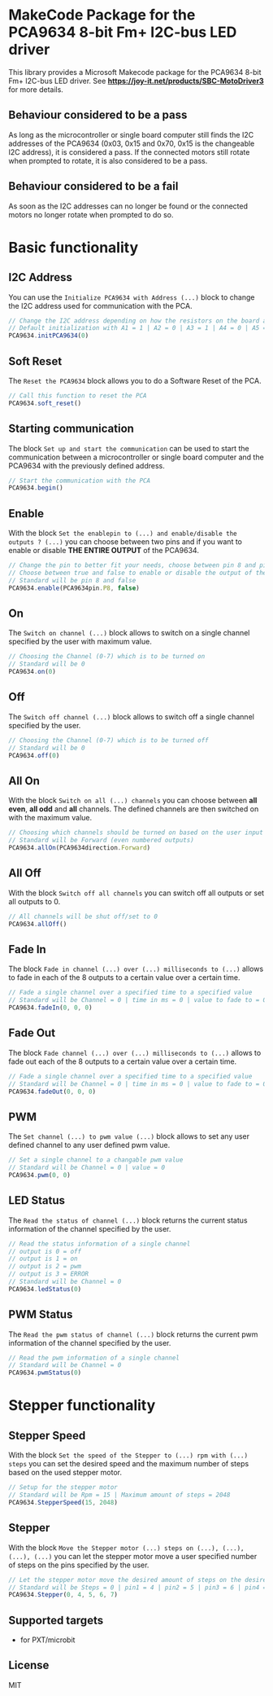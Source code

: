# MakeCode Package for the PCA9634 8-bit Fm+ I2C-bus LED driver 

This library provides a Microsoft Makecode package for the PCA9634 8-bit Fm+ I2C-bus LED driver.
See **https://joy-it.net/products/SBC-MotoDriver3** for more details.

## Behaviour considered to be a pass
As long as the microcontroller or single board computer still finds the I2C addresses of the PCA9634 (0x03, 0x15 and 0x70, 0x15 is the changeable I2C address), it is considered a pass. If the connected motors still rotate when prompted to rotate, it is also considered to be a pass.

## Behaviour considered to be a fail
As soon as the I2C addresses can no longer be found or the connected motors no longer rotate when prompted to do so.

# Basic functionality

## I2C Address
You can use the `Initialize PCA9634 with Address (...)` block to change the I2C address used for communication with the PCA.
```typescript
// Change the I2C address depending on how the resistors on the board are set.
// Default initialization with A1 = 1 | A2 = 0 | A3 = 1 | A4 = 0 | A5 = 1 | A6 = 0 | A7 = 0, resulting in I2C address 0x15
PCA9634.initPCA9634(0)
```

## Soft Reset
The `Reset the PCA9634` block allows you to do a Software Reset of the PCA.
```typescript
// Call this function to reset the PCA
PCA9634.soft_reset()
```

## Starting communication
The block `Set up and start the communication` can be used to start the communication between a microcontroller or single board computer and the PCA9634 with the previously defined address.
```typescript
// Start the communication with the PCA
PCA9634.begin()
```

## Enable
With the block `Set the enablepin to (...) and enable/disable the outputs ? (...)` you can choose between two pins and if you want to enable or disable **THE ENTIRE OUTPUT** of the PCA9634.
```typescript
// Change the pin to better fit your needs, choose between pin 8 and pin 12
// Choose between true and false to enable or disable the output of the PCA
// Standard will be pin 8 and false
PCA9634.enable(PCA9634pin.P8, false)
```

## On
The `Switch on channel (...)` block allows to switch on a single channel specified by the user with maximum value.
```typescript
// Choosing the Channel (0-7) which is to be turned on
// Standard will be 0
PCA9634.on(0)
```

## Off
The `Switch off channel (...)` block allows to switch off a single channel specified by the user.
```typescript
// Choosing the Channel (0-7) which is to be turned off
// Standard will be 0
PCA9634.off(0)
```

## All On
With the block `Switch on all (...) channels` you can choose between **all even**, **all odd** and **all** channels. The defined channels are then switched on with the maximum value.
```typescript
// Choosing which channels should be turned on based on the user input Forward (even numbered outputs) | Backwards (odd numbered outputs) | All (all outputs)
// Standard will be Forward (even numbered outputs)
PCA9634.allOn(PCA9634direction.Forward)
```

## All Off
With the block `Switch off all channels` you can switch off all outputs or set all outputs to 0.
```typescript
// All channels will be shut off/set to 0
PCA9634.allOff()
```

## Fade In
The block `Fade in channel (...) over (...) milliseconds to (...)` allows to fade in each of the 8 outputs to a certain value over a certain time.
```typescript
// Fade a single channel over a specified time to a specified value
// Standard will be Channel = 0 | time in ms = 0 | value to fade to = 0
PCA9634.fadeIn(0, 0, 0)
```

## Fade Out
The block `Fade channel (...) over (...) milliseconds to (...)` allows to fade out each of the 8 outputs to a certain value over a certain time.
```typescript
// Fade a single channel over a specified time to a specified value
// Standard will be Channel = 0 | time in ms = 0 | value to fade to = 0
PCA9634.fadeOut(0, 0, 0)
```

## PWM
The `Set channel (...) to pwm value (...)` block allows to set any user defined channel to any user defined pwm value.
```typescript
// Set a single channel to a changable pwm value
// Standard will be Channel = 0 | value = 0
PCA9634.pwm(0, 0)
```

## LED Status
The `Read the status of channel (...)` block returns the current status information of the channel specified by the user.
```typescript
// Read the status information of a single channel
// output is 0 = off
// output is 1 = on
// output is 2 = pwm
// output is 3 = ERROR
// Standard will be Channel = 0
PCA9634.ledStatus(0)
```

## PWM Status
The `Read the pwm status of channel (...)` block returns the current pwm information of the channel specified by the user.
```typescript
// Read the pwm information of a single channel
// Standard will be Channel = 0
PCA9634.pwmStatus(0)
```


# Stepper functionality

## Stepper Speed
With the block `Set the speed of the Stepper to (...) rpm with (...) steps` you can set the desired speed and the maximum number of steps based on the used stepper motor.
```typescript
// Setup for the stepper motor
// Standard will be Rpm = 15 | Maximum amount of steps = 2048
PCA9634.StepperSpeed(15, 2048)
```

## Stepper
With the block `Move the Stepper motor (...) steps on (...), (...), (...), (...)` you can let the stepper motor move a user specified number of steps on the pins specified by the user.
```typescript
// Let the stepper motor move the desired amount of steps on the desired pins with the previously set up speed
// Standard will be Steps = 0 | pin1 = 4 | pin2 = 5 | pin3 = 6 | pin4 = 7
PCA9634.Stepper(0, 4, 5, 6, 7)
```

## Supported targets

* for PXT/microbit

## License

MIT
